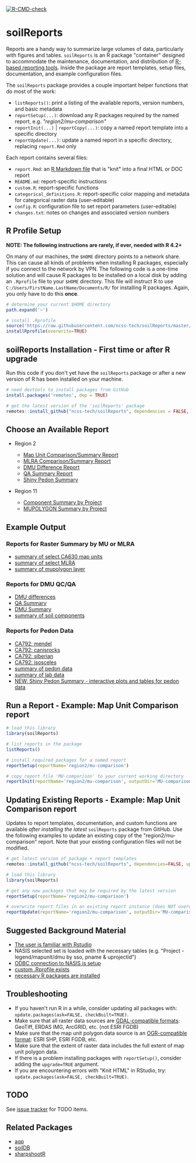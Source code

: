 <!-- badges: start -->
[![R-CMD-check](https://github.com/ncss-tech/soilReports/workflows/R-CMD-check/badge.svg)](https://github.com/ncss-tech/soilReports/actions)
<!-- badges: end -->

# soilReports
Reports are a handy way to summarize large volumes of data, particularly with figures and tables. `soilReports` is an R package "container" designed to accommodate the maintenance, documentation, and distribution of [R-based reporting tools](http://rmarkdown.rstudio.com/). Inside the package are report templates, setup files, documentation, and example configuration files. 

The `soilReports` package provides a couple important helper functions that do most of the work:

 * `listReports()`: print a listing of the available reports, version numbers, and basic metadata
 * `reportSetup(...)`: download any R packages required by the named report, e.g. *"region2/mu-comparison"*
 * `reportInit(...)` | `reportCopy(...)`: copy a named report template into a specific directory
 * `reportUpdate(...)`: update a named report in a specific directory, replacing `report.Rmd` only

Each report contains several files:

 * `report.Rmd`: an [R Markdown file](http://rmarkdown.rstudio.com/) that is "knit" into a final HTML or DOC report
 * `README.md`: report-specific instructions
 * `custom.R`: report-specific functions
 * `categorical_definitions.R`: report-specific color mapping and metadata for categorical raster data (user-editable)
 * `config.R`: configuration file to set report parameters (user-editable)
 * `changes.txt`: notes on changes and associated version numbers



<!-- mark for deletion -->
## R Profile Setup

**NOTE: The following instructions are rarely, if ever, needed with R 4.2+**

On many of our machines, the `$HOME` directory points to a network share. This can cause all kinds of problems when installing R packages, especially if you connect to the network by VPN. The following code is a one-time solution and will cause R packages to be installed on a local disk by adding an `.Rprofile` file to your `$HOME` directory. This file will instruct R to use `C:/Users/FirstName.LastName/Documents/R/` for installing R packages. Again, you only have to do this **once**.

```r
# determine your current $HOME directory
path.expand('~')

# install .Rprofile
source('https://raw.githubusercontent.com/ncss-tech/soilReports/master/R/installRprofile.R')
installRprofile(overwrite=TRUE)
```


## soilReports Installation - First time or after R upgrade
Run this code if you don't yet have the `soilReports` package or after a new version of R has been installed on your machine.

```r
# need devtools to install packages from GitHub
install.packages('remotes', dep = TRUE)

# get the latest version of the 'soilReports' package
remotes::install_github("ncss-tech/soilReports", dependencies = FALSE, upgrade_dependencies = FALSE) 
```

## Choose an Available Report

  * Region 2
     + [Map Unit Comparison/Summary Report](https://github.com/ncss-tech/soilReports/tree/master/inst/reports/region2/mu-comparison)
     + [MLRA Comparison/Summary Report](https://github.com/ncss-tech/soilReports/tree/master/inst/reports/region2/mlra-comparison)
     + [DMU Difference Report](https://github.com/ncss-tech/soilReports/tree/master/inst/reports/region2/dmu-diff)
     + [QA Summary Report](https://github.com/ncss-tech/soilReports/tree/master/inst/reports/region2/QA-summary)
     + [Shiny Pedon Summary](https://github.com/ncss-tech/soilReports/tree/master/inst/reports/region2/shiny-pedon-summary)
     
  * Region 11
     + [Component Summary by Project](https://github.com/ncss-tech/soilReports/tree/master/inst/reports/region11/component_summary_by_project)
     + [MUPOLYGON Summary by Project](https://github.com/ncss-tech/soilReports/tree/master/inst/reports/region11/mupolygon_summary_by_project)


## Example Output

### Reports for Raster Summary by MU or MLRA
  
  * [summary of select CA630 map units](http://ncss-tech.github.io/example-reports/mu-comparison/CA630-mu-comparison.html)
  * [summary of select MLRA](http://ncss-tech.github.io/example-reports/MLRA-comparison.html)
  * [summary of mupolygon layer](http://ncss-tech.github.io/example-reports/mupolygon_report.html)

### Reports for DMU QC/QA

  * [DMU differences](http://ncss-tech.github.io/example-reports/dmu-diff-example.html)
  * [QA Summary](http://ncss-tech.github.io/example-reports/QA-summary-example.html)
  * [DMU Summary](http://ncss-tech.github.io/example-reports/DMU-summary-example.html)
  * [summary of soil components](http://ncss-tech.github.io/example-reports/component_report.html)
  

### Reports for Pedon Data

  * [CA792: mendel](http://ncss-tech.github.io/example-reports/CA792-pedon/mendel.html)
  * [CA792: canisrocks](http://ncss-tech.github.io/example-reports/CA792-pedon/canisrocks.html)
  * [CA792: siberian](http://ncss-tech.github.io/example-reports/CA792-pedon/siberian.html)
  * [CA792: isosceles](http://ncss-tech.github.io/example-reports/CA792-pedon/isosceles.html)
  * [summary of pedon data](http://ncss-tech.github.io/example-reports/pedon_report.html)
  * [summary of lab data](http://ncss-tech.github.io/example-reports/lab_report.html)
  * [NEW: Shiny Pedon Summary - interactive plots and tables for pedon data](https://ncss-tech.github.io/soilReports/docs/shiny-pedon-summary/shiny-pedon_loafercreek-taxadjuncts.PNG)


## Run a Report - Example: Map Unit Comparison report

```r
# load this library
library(soilReports)

# list reports in the package
listReports()

# install required packages for a named report
reportSetup(reportName='region2/mu-comparison')

# copy report file 'MU-comparison' to your current working directory
reportInit(reportName='region2/mu-comparison', outputDir='MU-comparison')
```

## Updating Existing Reports - Example: Map Unit Comparison report 
Updates to report templates, documentation, and custom functions are available *after installing the latest* `soilReports` package from GitHub. Use the following examples to update an existing copy of the "region2/mu-comparison" report. Note that your existing configuration files will not be modified.

```r
# get latest version of package + report templates
remotes::install_github("ncss-tech/soilReports", dependencies=FALSE, upgrade_dependencies=FALSE)

# load this library
library(soilReports)

# get any new packages that may be required by the latest version
reportSetup(reportName='region2/mu-comparison')

# overwrite report files in an existing report instance (does NOT overwrite config)
reportUpdate(reportName='region2/mu-comparison', outputDir='MU-comparison')
```

## Suggested Background Material

 * [The user is familiar with Rstudio](http://ncss-tech.github.io/stats_for_soil_survey/chapters/1_introduction/1_introduction.html)
 * NASIS selected set is loaded with the necessary tables (e.g. "Project - legend/mapunit/dmu by sso, pname & uprojectid")
 * [ODBC connection to NASIS is setup](http://ncss-tech.github.io/AQP/soilDB/setup_local_nasis.html)
 * [custom .Rprofile exists](https://github.com/ncss-tech/soilReports#pre-installation-nrcs-only-this-is-only-required-once)
 * [necessary R packages are installed](http://ncss-tech.github.io/stats_for_soil_survey/chapters/0_pre-class-assignment/pre-class-assignment.html)

## Troubleshooting
 * If you haven't run R in a while, consider updating all packages with: `update.packages(ask=FALSE, checkBuilt=TRUE)`.
 * Make sure that all raster data sources are [GDAL-compatible formats](http://www.gdal.org/formats_list.html): GeoTiff, ERDAS IMG, ArcGRID, etc. (not ESRI FGDB)
 * Make sure that the map unit polygon data source is an [OGR-compatible format](http://www.gdal.org/ogr_formats.html): ESRI SHP, ESRI FGDB, etc.
 * Make sure that the extent of raster data includes the full extent of map unit polygon data.
 * If there is a problem installing packages with `reportSetup()`, consider adding the `upgrade=TRUE` argument.
 * If you are encountering errors with "Knit HTML" in RStudio, try: `update.packages(ask=FALSE, checkBuilt=TRUE)`.

## TODO
See [issue tracker](https://github.com/ncss-tech/soilReports/issues) for TODO items.


## Related Packages
 * [aqp](https://github.com/ncss-tech/aqp)
 * [soilDB](https://github.com/ncss-tech/soilDB)
 * [sharpshootR](https://github.com/ncss-tech/sharpshootR)
 
